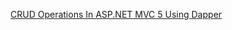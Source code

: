 ﻿

[CRUD Operations In ASP.NET MVC 5 Using Dapper](http://www.compilemode.com/2015/09/crud-operations-in-asp-net-mvc-5-using-dapper.html)
